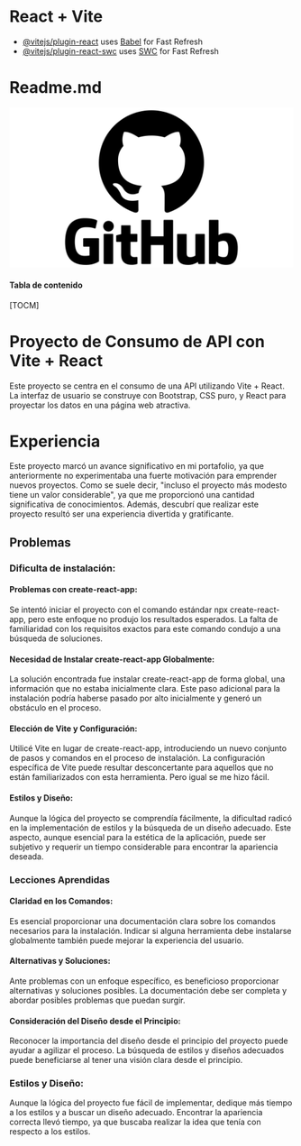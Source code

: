 # React + Vite

- [@vitejs/plugin-react](https://github.com/vitejs/vite-plugin-react/blob/main/packages/plugin-react/README.md) uses [Babel](https://babeljs.io/) for Fast Refresh
- [@vitejs/plugin-react-swc](https://github.com/vitejs/vite-plugin-react-swc) uses [SWC](https://swc.rs/) for Fast Refresh

# Readme.md

![](./src/img/logo.png)

#### Tabla de contenido

[TOCM]

# Proyecto de Consumo de API con Vite + React
Este proyecto se centra en el consumo de una API utilizando Vite + React. La interfaz de usuario se construye con Bootstrap, CSS puro, y React para proyectar los datos en una página web atractiva.

# Experiencia
Este proyecto marcó un avance significativo en mi portafolio, ya que anteriormente no experimentaba una fuerte motivación para emprender nuevos proyectos. Como se suele decir, "incluso el proyecto más modesto tiene un valor considerable", ya que me proporcionó una cantidad significativa de conocimientos. Además, descubrí que realizar este proyecto resultó ser una experiencia divertida y gratificante.

## Problemas

### Dificulta de instalación:

#### Problemas con create-react-app:

Se intentó iniciar el proyecto con el comando estándar npx create-react-app, pero este enfoque no produjo los resultados esperados. La falta de familiaridad con los requisitos exactos para este comando condujo a una búsqueda de soluciones.

#### Necesidad de Instalar create-react-app Globalmente:

La solución encontrada fue instalar create-react-app de forma global, una información que no estaba inicialmente clara. Este paso adicional para la instalación podría haberse pasado por alto inicialmente y generó un obstáculo en el proceso.

#### Elección de Vite y Configuración:

Utilicé Vite en lugar de create-react-app, introduciendo un nuevo conjunto de pasos y comandos en el proceso de instalación. La configuración específica de Vite puede resultar desconcertante para aquellos que no están familiarizados con esta herramienta. Pero igual se me hizo fácil.

#### Estilos y Diseño:

Aunque la lógica del proyecto se comprendía fácilmente, la dificultad radicó en la implementación de estilos y la búsqueda de un diseño adecuado. Este aspecto, aunque esencial para la estética de la aplicación, puede ser subjetivo y requerir un tiempo considerable para encontrar la apariencia deseada.

### Lecciones Aprendidas

#### Claridad en los Comandos:

Es esencial proporcionar una documentación clara sobre los comandos necesarios para la instalación. Indicar si alguna herramienta debe instalarse globalmente también puede mejorar la experiencia del usuario.

#### Alternativas y Soluciones:

Ante problemas con un enfoque específico, es beneficioso proporcionar alternativas y soluciones posibles. La documentación debe ser completa y abordar posibles problemas que puedan surgir.

#### Consideración del Diseño desde el Principio:

Reconocer la importancia del diseño desde el principio del proyecto puede ayudar a agilizar el proceso. La búsqueda de estilos y diseños adecuados puede beneficiarse al tener una visión clara desde el principio.

### Estilos y Diseño:

Aunque la lógica del proyecto fue fácil de implementar, dedique más tiempo a los estilos y a buscar un diseño adecuado. Encontrar la apariencia correcta llevó tiempo, ya que buscaba realizar la idea que tenía con respecto a los estilos.